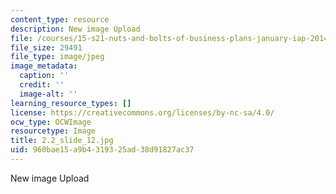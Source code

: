 ```yaml
---
content_type: resource
description: New image Upload
file: /courses/15-s21-nuts-and-bolts-of-business-plans-january-iap-2014/960bae15a9b4319325ad38d91827ac37_2.2_slide_12.jpg
file_size: 29491
file_type: image/jpeg
image_metadata:
  caption: ''
  credit: ''
  image-alt: ''
learning_resource_types: []
license: https://creativecommons.org/licenses/by-nc-sa/4.0/
ocw_type: OCWImage
resourcetype: Image
title: 2.2_slide_12.jpg
uid: 960bae15-a9b4-3193-25ad-38d91827ac37
---
```

New image Upload